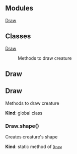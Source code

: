## Modules

<dl>
<dt><a href="#module_Draw">Draw</a></dt>
<dd></dd>
</dl>

## Classes

<dl>
<dt><a href="#Draw">Draw</a></dt>
<dd><p>Methods to draw creature</p>
</dd>
</dl>

<a name="module_Draw"></a>

## Draw
<a name="Draw"></a>

## Draw
Methods to draw creature

**Kind**: global class  
<a name="Draw.shape"></a>

### Draw.shape()
Creates creature's shape

**Kind**: static method of [<code>Draw</code>](#Draw)  
